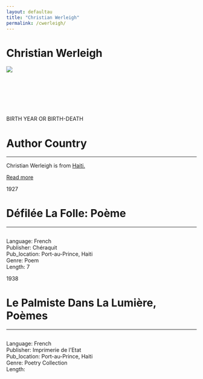 ```yaml
---
layout: defaultau
title: "Christian Werleigh"
permalink: /cwerleigh/
---
```

<!-- partial:index.partial.html -->
<div class="content">
    <h1>Christian Werleigh</h1>
    <div class="quote">
        <div><img src="https://scontent.fdcf1-1.fna.fbcdn.net/v/t1.6435-9/195043540_531168351573790_5951050635040815045_n.jpg?_nc_cat=103&ccb=1-7&_nc_sid=730e14&_nc_ohc=5VSSrssNL20AX9__caC&_nc_ht=scontent.fdcf1-1.fna&oh=00_AfAWbE9JiUvqXDWseI3Z1V2g0gBypFKy_YbeeCjMjb-I2w&oe=63B0A78B" class="logo"></div>
    </div>
    <div class="timeline">
        <div style="padding-bottom:100px;"></div>
        <div class="block">
            <div class="date right"><p class="right"> BIRTH YEAR OR BIRTH-DEATH </p></div>
            <div class="dot"></div>
            <div class="left first">
            <div class="author_country">
                <h1>Author Country</h1><hr>
          <div class="aclocation">  <p>Christian Werleigh is from <a href="{{ site.baseurl }}/5">Haiti.</a></p></div>
            <div class="acreadmore">    <a href="#" target="_blank">Read more</a></div>
            </div>
            </div>
        </div>
        <div class="block">
            <div class="date left"><p class="left">1927</p></div>
            <div class="dot"></div>
            <div class="right">
                <h1>Défilée La Folle: Poème</h1><hr>
                <p><img src=""></p>
                <p>
                Language: French<br/>
                Publisher: Chéraquit<br/>
                Pub_location: Port-au-Prince, Haiti<br/>
                Genre: Poem<br/>
                Length: 7<br/>                   </p>
            </div>
        </div>
       <div class="block">
            <div class="date left"><p class="left">1938</p></div>
            <div class="dot"></div>
            <div class="right">
                <h1>Le Palmiste Dans La Lumière, Poèmes</h1><hr>
                <p><img src=""></p>
                <p>
                Language: French<br/>
                Publisher: Imprimerie de l'Etat<br/>
                Pub_location: Port-au-Prince, Haiti<br/>
                Genre: Poetry Collection<br/>
                Length: <br/>                   </p>
            </div>
        </div>
  <!-- partial -->
<script src='https://cdnjs.cloudflare.com/ajax/libs/jquery/3.1.1/jquery.min.js'></script><script  src="{{ site.baseurl }}/assets/js/authorscript.js"></script>